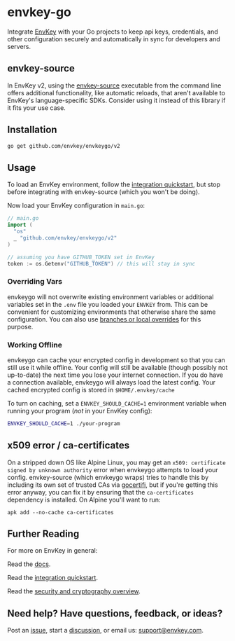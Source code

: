 # envkey-go

Integrate [EnvKey](https://www.envkey.com) with your Go projects to keep api keys, credentials, and other configuration securely and automatically in sync for developers and servers.

## envkey-source

In EnvKey v2, using the [envkey-source](https://docs-v2.envkey.com/docs/envkey-source) executable from the command line offers additional functionality, like automatic reloads, that aren't available to EnvKey's language-specific SDKs. Consider using it instead of this library if it fits your use case.

## Installation

```bash
go get github.com/envkey/envkeygo/v2
```

## Usage

To load an EnvKey environment, follow the [integration quickstart](https://docs-v2.envkey.com/docs/integration-quickstart), but stop before integrating with envkey-source (which you won't be doing).

Now load your EnvKey configuration in `main.go`:

```go
// main.go
import (
  "os"
  _ "github.com/envkey/envkeygo/v2"
)

// assuming you have GITHUB_TOKEN set in EnvKey
token := os.Getenv("GITHUB_TOKEN") // this will stay in sync
```

### Overriding Vars

envkeygo will not overwrite existing environment variables or additional variables set in the `.env` file you loaded your `ENVKEY` from. This can be convenient for customizing environments that otherwise share the same configuration. You can also use [branches or local overrides](https://docs-v2.envkey.com/docs/branches-and-local-overrides) for this purpose.

### Working Offline

envkeygo can cache your encrypted config in development so that you can still use it while offline. Your config will still be available (though possibly not up-to-date) the next time you lose your internet connection. If you do have a connection available, envkeygo will always load the latest config. Your cached encrypted config is stored in `$HOME/.envkey/cache`

To turn on caching, set a `ENVKEY_SHOULD_CACHE=1` environment variable when running your program (_not_ in your EnvKey config):

```bash
ENVKEY_SHOULD_CACHE=1 ./your-program
```

## x509 error / ca-certificates

On a stripped down OS like Alpine Linux, you may get an `x509: certificate signed by unknown authority` error when envkeygo attempts to load your config. envkey-source (which envkeygo wraps) tries to handle this by including its own set of trusted CAs via [gocertifi](https://github.com/certifi/gocertifi), but if you're getting this error anyway, you can fix it by ensuring that the `ca-certificates` dependency is installed. On Alpine you'll want to run:

```
apk add --no-cache ca-certificates
```

## Further Reading

For more on EnvKey in general:

Read the [docs](https://docs-v2.envkey.com).

Read the [integration quickstart](https://docs-v2.envkey.com/docs/integration-quickstart.html).

Read the [security and cryptography overview](https://docs-v2.envkey.com/docs/security).

## Need help? Have questions, feedback, or ideas?

Post an [issue](https://github.com/envkey/envkey/issues), start a [discussion](https://github.com/envkey/envkey/dicussions), or email us: [support@envkey.com](mailto:support@envkey.com).
